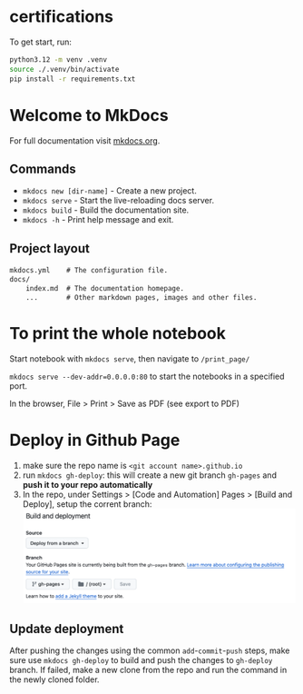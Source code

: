 # certifications

To get start, run:

```bash
python3.12 -m venv .venv
source ./.venv/bin/activate
pip install -r requirements.txt
```

# Welcome to MkDocs

For full documentation visit [mkdocs.org](https://www.mkdocs.org).

## Commands

- `mkdocs new [dir-name]` - Create a new project.
- `mkdocs serve` - Start the live-reloading docs server.
- `mkdocs build` - Build the documentation site.
- `mkdocs -h` - Print help message and exit.

## Project layout

    mkdocs.yml    # The configuration file.
    docs/
        index.md  # The documentation homepage.
        ...       # Other markdown pages, images and other files.

# To print the whole notebook

Start notebook with `mkdocs serve`, then navigate to `/print_page/`

`mkdocs serve --dev-addr=0.0.0.0:80` to start the notebooks in a specified port.

In the browser, File > Print > Save as PDF (see export to PDF)

# Deploy in Github Page

1. make sure the repo name is `<git account name>.github.io`
2. run `mkdocs gh-deploy`: this will create a new git branch `gh-pages` and **push it to your repo automatically**
3. In the repo, under Settings > [Code and Automation] Pages > [Build and Deploy], setup the corrent branch:
   ![setup branch and folder for deployment](./readme-1.png)

## Update deployment

After pushing the changes using the common `add`-`commit`-`push` steps, make sure use `mkdocs gh-deploy` to build and push the changes to `gh-deploy` branch. If failed, make a new clone from the repo and run the command in the newly cloned folder.

